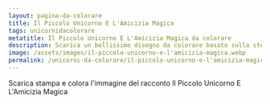 ```yaml
---
layout: pagina-da-colorare
title: Il Piccolo Unicorno E L'Amicizia Magica
tags: unicornidacolorare
metatitle: Il Piccolo Unicorno E L'Amicizia Magica da colorare
description: Scarica un bellissimo disegno da colorare basato sulla storia Il Piccolo Unicorno E L'Amicizia Magica
image: /assets/images/il-piccolo-unicorno-e-l'amicizia-magica.webp
permalink: /unicorni-da-colorare/il-piccolo-unicorno-e-l'amicizia-magica-da-colorare.html
---
```

Scarica stampa e colora l'immagine del racconto Il Piccolo Unicorno E L'Amicizia Magica
